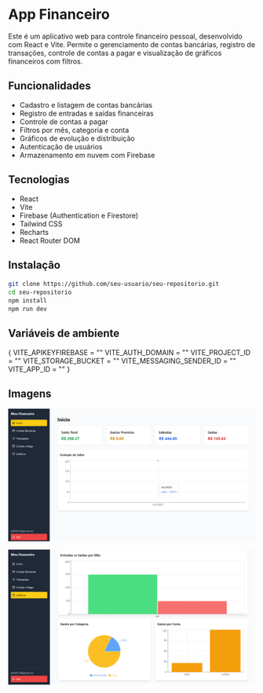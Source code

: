 # App Financeiro

Este é um aplicativo web para controle financeiro pessoal, desenvolvido com React e Vite. Permite o gerenciamento de contas bancárias, registro de transações, controle de contas a pagar e visualização de gráficos financeiros com filtros.

## Funcionalidades

- Cadastro e listagem de contas bancárias
- Registro de entradas e saídas financeiras
- Controle de contas a pagar
- Filtros por mês, categoria e conta
- Gráficos de evolução e distribuição
- Autenticação de usuários
- Armazenamento em nuvem com Firebase

## Tecnologias

- React
- Vite
- Firebase (Authentication e Firestore)
- Tailwind CSS
- Recharts
- React Router DOM

## Instalação

```bash
git clone https://github.com/seu-usuario/seu-repositorio.git
cd seu-repositorio
npm install
npm run dev
```

## Variáveis de ambiente

{
VITE_APIKEYFIREBASE = ""
VITE_AUTH_DOMAIN = ""
VITE_PROJECT_ID = ""
VITE_STORAGE_BUCKET = ""
VITE_MESSAGING_SENDER_ID = ""
VITE_APP_ID = ""
}

## Imagens

![Logo do Projeto](image1.png)

![Logo do Projeto](image2.png)
